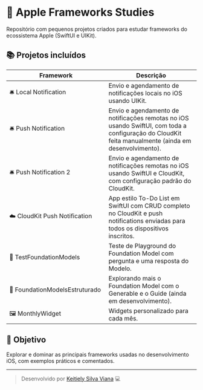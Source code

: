 # 🍎 Apple Frameworks Studies

Repositório com pequenos projetos criados para estudar frameworks do ecossistema Apple (SwiftUI e UIKit).

## 📚 Projetos incluídos

| Framework | Descrição |
|------------|------------|
| 🛎&nbsp;Local&nbsp;Notification | Envio e agendamento de notificações locais no iOS usando UIKit. |
| 🛎&nbsp;Push&nbsp;Notification | Envio e agendamento de notificações remotas no iOS usando SwiftUI, com toda a configuração do CloudKit feita manualmente (ainda em desenvolvimento). |
| 🛎&nbsp;Push&nbsp;Notification&nbsp;2 | Envio e agendamento de notificações remotas no iOS usando SwiftUI e CloudKit, com configuração padrão do CloudKit. |
| ☁️&nbsp;CloudKit&nbsp;Push&nbsp;Notification | App estilo To-Do List em SwiftUI com CRUD completo no CloudKit e push notifications enviadas para todos os dispositivos inscritos. |
| 🤖&nbsp;TestFoundationModels&nbsp; | Teste de Playground do Foundation Model com pergunta e uma resposta do Modelo. |
| 🤖&nbsp;FoundationModelsEstruturado&nbsp; | Explorando mais o Foundation Model com o Generable e o Guide (ainda em desenvolvimento). |
| 🖼️&nbsp;MonthlyWidget&nbsp; | Widgets personalizado para cada mês. |



## 🧠 Objetivo

Explorar e dominar as principais frameworks usadas no desenvolvimento iOS, com exemplos práticos e comentados.

---

> Desenvolvido por [Keitiely Silva Viana](https://github.com/keitiely) 💻
